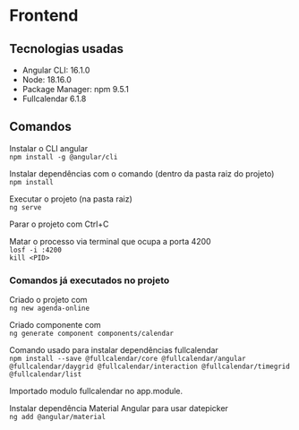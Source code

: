 # Frontend

## Tecnologias usadas
- Angular CLI: 16.1.0
- Node: 18.16.0
- Package Manager: npm 9.5.1
- Fullcalendar 6.1.8


## Comandos
Instalar o CLI angular  
`npm install -g @angular/cli`

Instalar dependências com o comando (dentro da pasta raiz do projeto)  
`npm install`

Executar o projeto (na pasta raiz)  
`ng serve`

Parar o projeto com Ctrl+C

Matar o processo via terminal que ocupa a porta 4200  
`losf -i :4200`  
`kill <PID>`


### Comandos já executados no projeto
Criado o projeto com  
`ng new agenda-online`

Criado componente com  
`ng generate component components/calendar`

Comando usado para instalar dependências fullcalendar  
`npm install --save @fullcalendar/core @fullcalendar/angular @fullcalendar/daygrid @fullcalendar/interaction @fullcalendar/timegrid @fullcalendar/list`

Importado modulo fullcalendar no app.module.

Instalar dependência Material Angular para usar datepicker  
`ng add @angular/material`